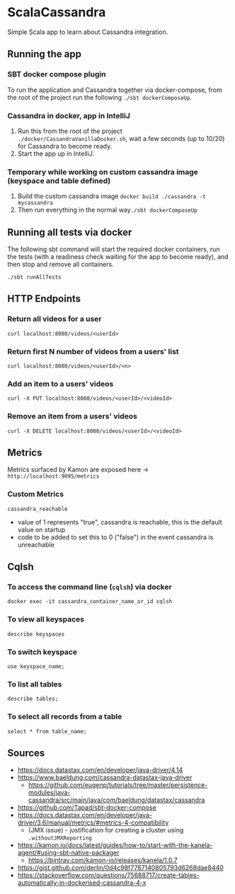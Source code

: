 # ScalaCassandra

Simple Scala app to learn about Cassandra integration.

## Running the app

### SBT docker compose plugin

To run the application and Cassandra together via docker-compose, from the root of the project run the
following `./sbt dockerComposeUp`.

### Cassandra in docker, app in IntelliJ

1. Run this from the root of the project `./docker/CassandraVanillaDocker.sh`, wait a few seconds (up to 10/20) for
   Cassandra to become ready.
2. Start the app up in IntelliJ.

### Temporary while working on custom cassandra image (keyspace and table defined)

1. Build the custom cassandra image `docker build ./cassandra -t mycassandra`
2. Then run everything in the normal way`./sbt dockerComposeUp`

## Running all tests via docker

The following sbt command will start the required docker containers, run the tests (with a readiness check waiting for the app to become ready), and then stop and remove all containers.

`./sbt runAllTests`

## HTTP Endpoints

### Return all videos for a user

`curl localhost:8080/videos/<userId>`

### Return first N number of videos from a users' list

`curl localhost:8080/videos/<userId>/<n>`

### Add an item to a users' videos

`curl -X PUT localhost:8080/videos/<userId>/<videoId>`
 
### Remove an item from a users' videos

`curl -X DELETE localhost:8080/videos/<userId>/<videoId>`

## Metrics

Metrics surfaced by Kamon are exposed here -> `http://localhost:9095/metrics`

### Custom Metrics

`cassandra_reachable`
  * value of 1 represents "true", cassandra is reachable, this is the default value on startup
  * code to be added to set this to 0 ("false") in the event cassandra is unreachable 

## Cqlsh

### To access the command line (`cqlsh`) via docker

`docker exec -it cassandra_container_name_or_id cqlsh`

### To view all keyspaces

`describe keyspaces`

### To switch keyspace

`use keyspace_name;`

### To list all tables

`describe tables;`

### To select all records from a table

`select * from table_name;`

## Sources

* https://docs.datastax.com/en/developer/java-driver/4.14
* https://www.baeldung.com/cassandra-datastax-java-driver
    * https://github.com/eugenp/tutorials/tree/master/persistence-modules/java-cassandra/src/main/java/com/baeldung/datastax/cassandra
* https://github.com/Tapad/sbt-docker-compose
* https://docs.datastax.com/en/developer/java-driver/3.6/manual/metrics/#metrics-4-compatibility
    * (JMX issue) - justification for creating a cluster using `.withoutJMXReporting`
* https://kamon.io/docs/latest/guides/how-to/start-with-the-kanela-agent/#using-sbt-native-packager
    * https://bintray.com/kamon-io/releases/kanela/1.0.7
* https://gist.github.com/derlin/0d4c98f7787140805793d6268dae8440
* https://stackoverflow.com/questions/75688717/create-tables-automatically-in-dockerised-cassandra-4-x
